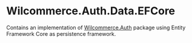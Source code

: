 # Wilcommerce.Auth.Data.EFCore
Contains an implementation of [Wilcommerce.Auth](https://github.com/wilcommerce/Wilcommerce.Auth) package using Entity Framework Core as persistence framework.